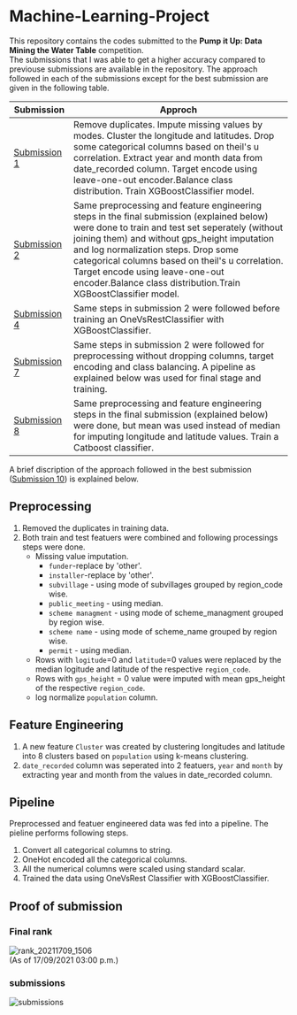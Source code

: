 # Machine-Learning-Project
This repository contains the codes submitted to the <b>Pump it Up: Data Mining the Water Table</b> competition.
<br>The submissions that I was able to get a higher accuracy compared to previouse submissions are available in the repository. The approach followed in each of the submissions except for the best submission are given in the following table.

| Submission | Approch |
| --- | --- |
| [Submission 1](XGBoost_sub1.ipynb) | Remove duplicates. Impute missing values by modes. Cluster the longitude and latitudes. Drop some categorical columns based on theil's u correlation. Extract year and month data from date_recorded column. Target encode using leave-one-out encoder.Balance class distribution. Train XGBoostClassifier model. |
| [Submission 2](XGBoost_sub2.ipynb) | Same preprocessing and feature engineering steps in the final submission (explained below) were done to train and test set seperately (without joining them) and without gps_height imputation and log normalization steps. Drop some categorical columns based on theil's u correlation. Target encode using leave-one-out encoder.Balance class distribution.Train XGBoostClassifier model. |
| [Submission 4](OneVsRest_XGBoost_sub4.ipynb) | Same steps in submission 2 were followed before training an OneVsRestClassifier with XGBoostClassifier. |
| [Submission 7](XGBoost_sub7.ipynb) | Same steps in submission 2 were followed for preprocessing without dropping columns, target encoding and class balancing. A pipeline as explained below was used for final stage and training. |
| [Submission 8](CatBoost_sub8.ipynb) | Same preprocessing and feature engineering steps in the final submission (explained below) were done, but mean was used instead of median for imputing longitude and latitude values. Train a Catboost classifier. |

A brief discription of the approach followed in the best submission ([Submission 10](XGBoost_sub10.ipynb)) is explained below.

## Preprocessing
1. Removed the duplicates in training data.
2. Both train and test featuers were combined and following processings steps were done.
   * Missing value imputation.
     * ```funder```-replace by 'other'.
     * ```installer```-replace by 'other'.
     * ```subvillage``` - using mode of subvillages grouped by region_code wise.
     * ```public_meeting``` - using median.
     * ```scheme managment``` - using mode of scheme_managment grouped by region wise.
     * ```scheme name``` - using mode of scheme_name grouped by region wise.
     * ```permit``` - using median.
   * Rows with ```logitude```=0 and ```latitude```=0 values were replaced by the median logitude and latitude of the respective ```region_code```.
   * Rows with ```gps_height``` = 0 value were imputed with mean gps_height of the respective ```region_code```.
   * log normalize ```population``` column.

## Feature Engineering
1. A new feature ```Cluster``` was created by clustering longitudes and latitude into 8 clusters based on ```population``` using k-means clustering.
2. ```date_recorded``` column was seperated into 2 featuers, ```year``` and ```month``` by extracting year and month from the values in date_recorded column.

## Pipeline
Preprocessed and featuer engineered data was fed into a pipeline. The pieline performs following steps.
1. Convert all categorical columns to string.
2. OneHot encoded all the categorical columns.
3. All the numerical columns were scaled using standard scalar.
4. Trained the data using OneVsRest Classifier with XGBoostClassifier.

## Proof of submission
### Final rank
![rank_20211709_1506](https://user-images.githubusercontent.com/47599759/133763439-ccc43bb2-6438-4c40-9cb3-2b9081ca1ec2.PNG)
<br>(As of 17/09/2021 03:00 p.m.)

### submissions
![submissions](https://user-images.githubusercontent.com/47599759/133367787-da2d2fd1-fcb8-46f5-9678-d44d6cd4a42c.PNG)

